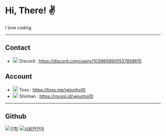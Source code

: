 # Hi, There! ✌️
I love coding

---

## Contact
- <img src="https://discord.com/assets/847541504914fd33810e70a0ea73177e.ico" width="18px" height="18px"> Discord : https://discord.com/users/1039809905537859615

## Account
- <img src="https://toss.im/favicon.ico" width="18px" height="18px"> Toss : https://toss.me/yejunho10
- <img src="https://image.shinhan.com/favicon.ico" width="18px" height="18px"> Shinhan : https://mysol.id/yejunho10

---

## Github
![깃헙](https://github-readme-stats.vercel.app/api?username=yejunho10&count_private=true&show_icons=true&theme=transparent)
[![사용한언어](https://github-readme-stats.vercel.app/api/top-langs/?username=yejunho10&langs_count=5&theme=transparent)](https://github.com/yejunho10)
